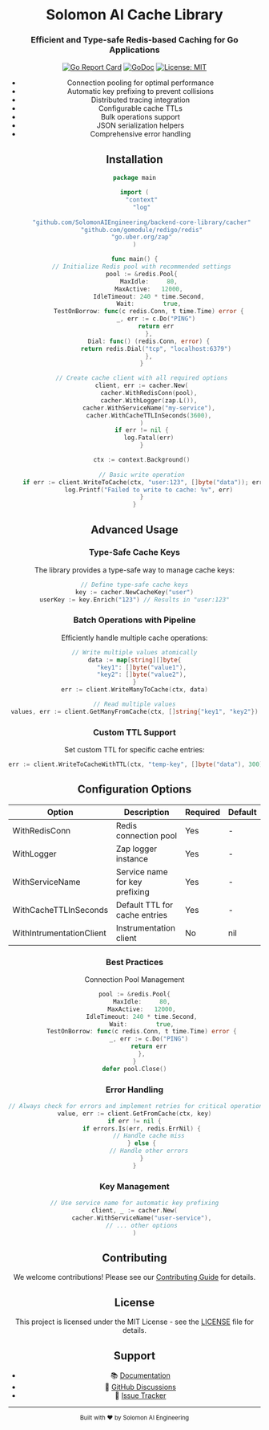 <div align="center">
    <h1 align="center">Solomon AI Cache Library</h1>
    <h3 align="center">Efficient and Type-safe Redis-based Caching for Go Applications</h3>
</div>

<div align="center">
  
[![Go Report Card](https://goreportcard.com/badge/github.com/SolomonAIEngineering/backend-core-library)](https://goreportcard.com/report/github.com/SolomonAIEngineering/backend-core-library)
[![GoDoc](https://godoc.org/github.com/SolomonAIEngineering/backend-core-library?status.svg)](https://godoc.org/github.com/SolomonAIEngineering/backend-core-library)
[![License: MIT](https://img.shields.io/badge/License-MIT-yellow.svg)](https://opensource.org/licenses/MIT)

- Connection pooling for optimal performance
- Automatic key prefixing to prevent collisions
- Distributed tracing integration
- Configurable cache TTLs
- Bulk operations support
- JSON serialization helpers
- Comprehensive error handling

## Installation

```go
package main

import (
    "context"
    "log"
    
    "github.com/SolomonAIEngineering/backend-core-library/cacher"
    "github.com/gomodule/redigo/redis"
    "go.uber.org/zap"
)

func main() {
    // Initialize Redis pool with recommended settings
    pool := &redis.Pool{
        MaxIdle:     80,
        MaxActive:   12000,
        IdleTimeout: 240 * time.Second,
        Wait:        true,
        TestOnBorrow: func(c redis.Conn, t time.Time) error {
            _, err := c.Do("PING")
            return err
        },
        Dial: func() (redis.Conn, error) {
            return redis.Dial("tcp", "localhost:6379")
        },
    }

    // Create cache client with all required options
    client, err := cacher.New(
        cacher.WithRedisConn(pool),
        cacher.WithLogger(zap.L()),
        cacher.WithServiceName("my-service"),
        cacher.WithCacheTTLInSeconds(3600),
    )
    if err != nil {
        log.Fatal(err)
    }

    ctx := context.Background()
    
    // Basic write operation
    if err := client.WriteToCache(ctx, "user:123", []byte("data")); err != nil {
        log.Printf("Failed to write to cache: %v", err)
    }
}
```

## Advanced Usage

### Type-Safe Cache Keys
The library provides a type-safe way to manage cache keys:

```go
// Define type-safe cache keys
key := cacher.NewCacheKey("user")
userKey := key.Enrich("123") // Results in "user:123"
```

### Batch Operations with Pipeline
Efficiently handle multiple cache operations:

```go
// Write multiple values atomically
data := map[string][]byte{
    "key1": []byte("value1"),
    "key2": []byte("value2"),
}
err := client.WriteManyToCache(ctx, data)

// Read multiple values
values, err := client.GetManyFromCache(ctx, []string{"key1", "key2"})
```

### Custom TTL Support
Set custom TTL for specific cache entries:

```go
err := client.WriteToCacheWithTTL(ctx, "temp-key", []byte("data"), 300) // 5 minutes TTL
```

## Configuration Options
| Option | Description | Required | Default |
|--------|-------------|----------|---------|
| WithRedisConn | Redis connection pool | Yes | - |
| WithLogger | Zap logger instance | Yes | - |
| WithServiceName | Service name for key prefixing | Yes | - |
| WithCacheTTLInSeconds | Default TTL for cache entries | Yes | - |
| WithIntrumentationClient | Instrumentation client | No | nil |

### Best Practices
Connection Pool Management

```go
pool := &redis.Pool{
    MaxIdle:     80,
    MaxActive:   12000,
    IdleTimeout: 240 * time.Second,
    Wait:        true,
    TestOnBorrow: func(c redis.Conn, t time.Time) error {
        _, err := c.Do("PING")
        return err
    },
}
defer pool.Close()
```

### Error Handling
```go
// Always check for errors and implement retries for critical operations
value, err := client.GetFromCache(ctx, key)
if err != nil {
    if errors.Is(err, redis.ErrNil) {
        // Handle cache miss
    } else {
        // Handle other errors
    }
}
```

### Key Management
```go
// Use service name for automatic key prefixing
client, _ := cacher.New(
    cacher.WithServiceName("user-service"),
    // ... other options
)
```

## Contributing

We welcome contributions! Please see our [Contributing Guide](CONTRIBUTING.md) for details.

## License

This project is licensed under the MIT License - see the [LICENSE](LICENSE) file for details.

## Support

- 📚 [Documentation](https://github.com/SolomonAIEngineering/backend-core-library)
- 💬 [GitHub Discussions](https://github.com/SolomonAIEngineering/backend-core-library/discussions)
- 🐛 [Issue Tracker](https://github.com/SolomonAIEngineering/backend-core-library/issues)

---

<div align="center">
    <sub>Built with ❤️ by Solomon AI Engineering</sub>
</div>